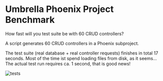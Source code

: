 # Umbrella Phoenix Project Benchmark

How fast will you test suite be with 60 CRUD controllers?

A script generates 60 CRUD controllers in a Phoenix subproject.

The test suite (real database + real controller requests) finishes in total 17 seconds.
Most of the time ist spend loading files from disk, as it seems... The actual test run requires ca. 1 second, that is good news!


![tests](https://raw.githubusercontent.com/ruby2elixir/umb_test/master/running_tests.gif)

